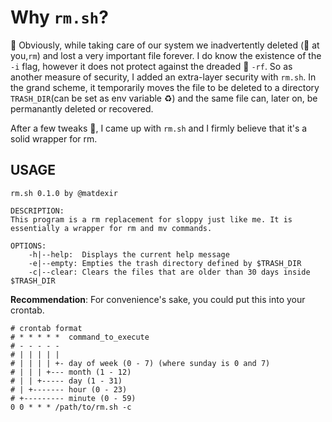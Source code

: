 # Why `rm.sh`?

:hammer: Obviously, while taking care of our system we inadvertently deleted (:eyes: at you,`rm`) and lost a very important file forever.
I do know the existence of the `-i` flag, however it does not protect against the dreaded :triangular_flag_on_post: `-rf`.
So as another measure of security, I added an extra-layer security with `rm.sh`. In the grand scheme, it temporarily moves the file to be deleted to a directory `TRASH_DIR`(can be set as env variable :recycle:) and the same file can, later on, be permanantly deleted or recovered.

After a few tweaks :wrench:, I came up with `rm.sh` and I firmly believe that it's a solid wrapper for rm.

## USAGE

```
rm.sh 0.1.0 by @matdexir

DESCRIPTION:
This program is a rm replacement for sloppy just like me. It is essentially a wrapper for rm and mv commands.

OPTIONS:
	-h|--help:	Displays the current help message
	-e|--empty:	Empties the trash directory defined by $TRASH_DIR
	-c|--clear:	Clears the files that are older than 30 days inside $TRASH_DIR
```

**Recommendation**:
For convenience's sake, you could put this into your crontab.

```
# crontab format
# * * * * *  command_to_execute
# - - - - -
# | | | | |
# | | | | +- day of week (0 - 7) (where sunday is 0 and 7)
# | | | +--- month (1 - 12)
# | | +----- day (1 - 31)
# | +------- hour (0 - 23)
# +--------- minute (0 - 59)
0 0 * * * /path/to/rm.sh -c
```
